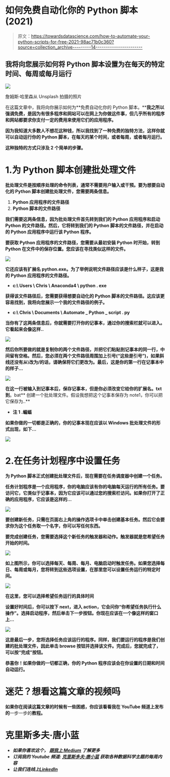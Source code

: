 # 如何免费自动化你的 Python 脚本(2021)

> 原文：<https://towardsdatascience.com/how-to-automate-your-python-scripts-for-free-2021-98ac71b0c360?source=collection_archive---------14----------------------->

## 我将向您展示如何将 Python 脚本设置为在每天的特定时间、每周或每月运行

![](img/f18e907b4a0d2abc1995bbc736cd5870.png)

詹姆斯·哈里森从 Unsplash 拍摄的照片

在这篇文章中，我将向你展示如何为**免费自动化你的 Python 脚本。****我之所以强调免费，是因为有很多程序和网站可以在网上为你做这件事，但几乎所有的程序和网站都要求你支付一定的费用来使用它们的应用程序。**

**因为我知道大多数人不想花这种钱，所以我找到了一种免费的独特方法，这样你就可以自动运行你的 Python 脚本，在每天的某个时间，或者每周，或者每月运行。**

**这种独特的方式只涉及 2 个简单的步骤。**

# **1.为 Python 脚本创建批处理文件**

**批处理文件是按顺序处理的命令列表，通常不需要用户输入或干预。要为想要自动化的 Python 脚本创建批处理文件，您需要两条信息。**

1.  **Python 应用程序的文件路径**
2.  **Python 脚本的文件路径**

**我们需要这两条信息，因为批处理文件首先转到我们的 Python 应用程序和启动 Python 的文件路径。然后，它将转到我们的 Python 脚本的文件路径，并在启动的 Python 应用程序中运行该 Python 程序。**

**要获取 Python 应用程序的文件路径，您需要从最初安装 Python 时开始，转到 Python 在文件中的保存位置。您应该在寻找类似这样的文件。**

**![](img/75c587959fdb58b9ff823d1070f31c21.png)**

**它还应该有扩展名 python.exe。为了举例说明文件路径应该是什么样子，这是我的 Python 应用程序的文件路径。**

*   **c:\ Users \ Chris \ Anaconda4 \ python . exe**

**获得该文件路径后，您需要获得想要自动化的 Python 脚本的文件路径。这应该更容易找到，我将向您展示一个我的文件路径的例子。**

*   **c:\ Chris \ Documents \ Automate _ Python _ script . py**

**当你有了这两条信息后，你就需要打开你的记事本，通过你的搜索栏就可以进入。它看起来会像这样..**

**![](img/8cc4e04bc4509b99c5ad0055c655ceec.png)**

**然后你所要做的就是复制你的两个文件路径，并把它们粘贴到记事本的同一行，中间留有空格。然后，您必须在两个文件路径周围加上引号(“这些是引号”)，如果斜线还没有从\改为/的话，请确保将它们更改为。最后，这是你的第一行在记事本中的样子…**

**![](img/d0c98d32f60238e59b6fb3b4e5000d05.png)**

**在这一行被输入到记事本后，保存记事本，但是你必须改变它给你的扩展名。txt 到**。bat** 创建一个批处理文件。假设我想把这个记事本保存为 note1，你可以把它保存为..**

*   **注 1 .蝙蝠**

**如果你做的一切都是正确的，你的记事本现在应该以 Windows 批处理文件的形式出现，如下…**

**![](img/aa9b35f20d59b707e4ae9fe5251a300c.png)**

# **2.在任务计划程序中设置任务**

**为 Python 脚本正式创建批处理文件后，现在需要在任务调度器中创建一个任务。**

**任务计划程序是一个应用程序，你的电脑应该有你的电脑每天运行的所有任务。要访问它，它类似于记事本，因为它应该可以通过您的搜索栏访问。如果你打开了正确的应用程序，它应该是这样的...**

**![](img/1a76fcbde15b0b97c547554d91d67edd.png)**

**要创建新任务，只需在页面右上角的操作选项卡中单击创建基本任务。然后它会要求你为这个任务取一个名字，你可以写任何东西。**

**要完成创建任务，您需要选择这个新任务的触发器和动作。触发器就是您希望任务开始的时间。**

**![](img/5a0d61efe39b55580a7fede1279c054d.png)**

**如上图所示，你可以选择每天、每周、每月、电脑启动时触发任务。如果您选择每日、每周或每月，您将转到这些选项设置，在那里您可以设置任务运行的特定时间。**

**![](img/9b568ed6b498a1cbc2a1f0fe3d154674.png)**

**在这里，您可以选择希望任务运行的具体时间**

**设置好时间后，你可以按下 next，进入 action，它会问你“你希望任务执行什么操作”。选择启动程序，然后单击下一步按钮。你现在应该在一个像这样的窗口上...**

**![](img/75c49007eeb01d4922e06353062b59ae.png)**

**这是最后一步，您将选择任务应该运行的程序。同样，我们要运行的程序是我们创建的批处理文件，因此单击 browse 按钮并选择该文件。完成后，您就完成了，可以按“完成”按钮。**

****恭喜你！如果你做的一切都正确，你的 Python 程序应该会在你设置的日期和时间自动运行。****

# **迷茫？想看这篇文章的视频吗**

**如果你在阅读这篇文章的时候有一些困惑，你应该看看我在 YouTube 频道上发布的**一步一步的**教程。**

# **克里斯多夫·唐小蓝**

*   ***如果你喜欢这个，* [*跟我上 Medium*](https://christopherzita.medium.com/) *了解更多***
*   ***订阅我的 Youtube 频道:* [*克里斯多夫·唐小蓝*](https://www.youtube.com/channel/UCYmlPeN_h-eD_Ot59rUXViw) *获取各种数据科学主题的每周内容***
*   ***让我们连线上*[*LinkedIn*](https://www.linkedin.com/in/christopher-zita/)**